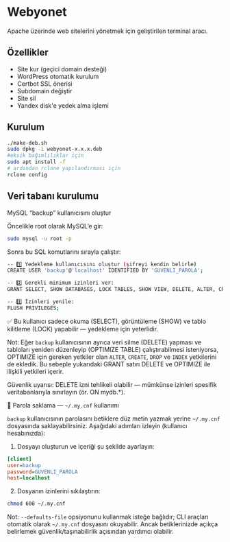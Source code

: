 # Webyonet

Apache üzerinde web sitelerini yönetmek için geliştirilen terminal aracı.

## Özellikler
- Site kur (geçici domain desteği)
- WordPress otomatik kurulum
- Certbot SSL önerisi
- Subdomain değiştir
- Site sil
- Yandex disk'e yedek alma işlemi

## Kurulum
```bash
./make-deb.sh
sudo dpkg -i webyonet-x.x.x.deb
#eksik bağımlılıklar için 
sudo apt install -f 
# ardından rclone yapılandırması için 
rclone config
```
## Veri tabanı kurulumu
MySQL “backup” kullanıcısını oluştur

Öncelikle root olarak MySQL’e gir:
```bash
sudo mysql -u root -p
```

Sonra bu SQL komutlarını sırayla çalıştır:
```bash
-- 1️⃣ Yedekleme kullanıcısını oluştur (şifreyi kendin belirle)
CREATE USER 'backup'@'localhost' IDENTIFIED BY 'GUVENLI_PAROLA';

-- 2️⃣ Gerekli minimum izinleri ver:
GRANT SELECT, SHOW DATABASES, LOCK TABLES, SHOW VIEW, DELETE, ALTER, CREATE, DROP, INDEX ON *.* TO 'backup'@'localhost';

-- 3️⃣ İzinleri yenile:
FLUSH PRIVILEGES;
```

✅ Bu kullanıcı sadece okuma (SELECT), görüntüleme (SHOW) ve tablo kilitleme (LOCK) yapabilir — yedekleme için yeterlidir.

Not: Eğer `backup` kullanıcısının ayrıca veri silme (DELETE) yapması ve tabloları yeniden düzenleyip (OPTIMIZE TABLE) çalıştırabilmesi isteniyorsa, OPTIMIZE için gereken yetkiler olan `ALTER`, `CREATE`, `DROP` ve `INDEX` yetkilerini de ekledik. Bu sebeple yukarıdaki GRANT satırı DELETE ve OPTIMIZE ile ilişkili yetkileri içerir.

Güvenlik uyarısı: DELETE izni tehlikeli olabilir — mümkünse izinleri spesifik veritabanlarıyla sınırlayın (ör. ON mydb.*).

🔐 Parola saklama — `~/.my.cnf` kullanımı

`backup` kullanıcısının parolasını betiklere düz metin yazmak yerine `~/.my.cnf` dosyasında saklayabilirsiniz. Aşağıdaki adımları izleyin (kullanıcı hesabınızda):

1. Dosyayı oluşturun ve içeriği şu şekilde ayarlayın:

```ini
[client]
user=backup
password=GUVENLI_PAROLA
host=localhost
```

2. Dosyanın izinlerini sıkılaştırın:

```bash
chmod 600 ~/.my.cnf
```

Not: `--defaults-file` opsiyonunu kullanmak isteğe bağlıdır; CLI araçları otomatik olarak `~/.my.cnf` dosyasını okuyabilir. Ancak betiklerinizde açıkça belirlemek güvenlik/taşınabilirlik açısından yardımcı olabilir.